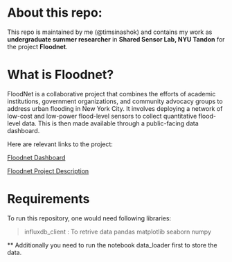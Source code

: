 # About this repo:

This repo is maintained by me (@timsinashok) and contains my work as **undergraduate summer researcher** in **Shared Sensor Lab, NYU Tandon** for the project **Floodnet**. 


# What is Floodnet?

FloodNet is a collaborative project that combines the efforts of academic institutions, government organizations, and community advocacy groups to address urban flooding in New York City. It involves deploying a network of low-cost and low-power flood-level sensors to collect quantitative flood-level data. This is then made available through a public-facing data dashboard. 

Here are relevant links to the project:

[Floodnet Dashboard](https://www.floodnet.nyc/) 


[Floodnet Project Description](https://climate.cityofnewyork.us/initiatives/floodnet/)

# Requirements
To run this repository, one would need following libraries:
> influxdb_client : To retrive data
> pandas
> matplotlib
> seaborn
> numpy

** Additionally you need to run the notebook data_loader first to store the data.